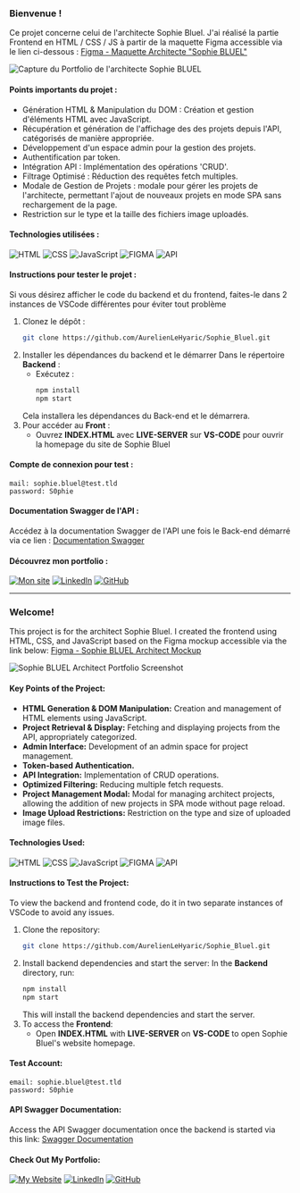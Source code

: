 ### Bienvenue !

Ce projet concerne celui de l'architecte Sophie Bluel. J'ai réalisé la partie Frontend en HTML / CSS / JS à partir de la maquette Figma accessible via le lien ci-dessous :
[Figma - Maquette Architecte "Sophie BLUEL"](https://www.figma.com/design/boJH20eE7iPcUsjiLgHpQQ/Maquette-Architecte-%22Sophie-BLUEL%22?node-id=0-1&t=6qLLBcI2q0PAd3Ea-1)

![Capture du Portfolio de l'architecte Sophie BLUEL](lien)


#### Points importants du projet :
- Génération HTML & Manipulation du DOM : Création et gestion d'éléments HTML avec JavaScript.
- Récupération et génération de l'affichage des des projets depuis l'API, catégorisés de manière appropriée.
- Développement d'un espace admin pour la gestion des projets.
- Authentification par token.
- Intégration API : Implémentation des opérations 'CRUD'.
- Filtrage Optimisé : Réduction des requêtes fetch multiples.
- Modale de Gestion de Projets : modale pour gérer les projets de l'architecte, permettant l'ajout de nouveaux projets en mode SPA sans rechargement de la page.
- Restriction sur le type et la taille des fichiers image uploadés.


#### Technologies utilisées :
![HTML](https://img.shields.io/badge/HTML-%23FFac45.svg?&style=for-the-badge&logo=html5&logoColor=white&color=orange)
![CSS](https://img.shields.io/badge/CSS-%23FFac45.svg?&style=for-the-badge&logo=css3&logoColor=white&color=blue)
![JavaScript](https://img.shields.io/badge/JAVASCRIPT-%23FFac45.svg?&style=for-the-badge&logo=javascript&logoColor=white&color=yellow)
![FIGMA](https://img.shields.io/badge/Figma-F24E1E?style=for-the-badge&logo=figma&logoColor=white)
![API](https://img.shields.io/badge/API-CB3837?style=for-the-badge&logoColor=white)


#### Instructions pour tester le projet :
Si vous désirez afficher le code du backend et du frontend, faites-le dans 2 instances de VSCode différentes pour éviter tout problème
1. Clonez le dépôt :
   ```sh
   git clone https://github.com/AurelienLeHyaric/Sophie_Bluel.git
   ```
2. Installer les dépendances du backend et le démarrer
Dans le répertoire **Backend** :
   - Exécutez :
     ```sh
     npm install
     npm start
     ```
   Cela installera les dépendances du Back-end et le démarrera.
3. Pour accéder au **Front** :
   - Ouvrez **INDEX.HTML** avec **LIVE-SERVER** sur **VS-CODE** pour ouvrir la homepage du site de Sophie Bluel

#### Compte de connexion pour test :
```
mail: sophie.bluel@test.tld
password: S0phie
```

#### Documentation Swagger de l'API :
Accédez à la documentation Swagger de l'API une fois le Back-end démarré via ce lien :
[Documentation Swagger](http://localhost:5678/api-docs/)


#### Découvrez mon portfolio :
[![Mon site](https://img.shields.io/badge/website-000000?style=for-the-badge&logo=About.me&logoColor=white)](https://www.aurelienlehyaric.com)
[![LinkedIn](https://img.shields.io/badge/linkedin-%230077B5.svg?style=for-the-badge&logo=linkedin&logoColor=white)](https://www.linkedin.com/in/aurelien-le-hyaric/)
[![GitHub](https://img.shields.io/badge/GitHub-100000?style=for-the-badge&logo=github&logoColor=white)](https://github.com/AurelienLeHyaric)

-----------------------------------------------------------------------------------------------------------------------------------------------

### Welcome!

This project is for the architect Sophie Bluel. I created the frontend using HTML, CSS, and JavaScript based on the Figma mockup accessible via the link below:
[Figma - Sophie BLUEL Architect Mockup](https://www.figma.com/design/boJH20eE7iPcUsjiLgHpQQ/Maquette-Architecte-%22Sophie-BLUEL%22-(Copy)?node-id=0-1&t=XjMMskw5WkfNa0TX-1)

![Sophie BLUEL Architect Portfolio Screenshot](link)


#### Key Points of the Project:
- **HTML Generation & DOM Manipulation:** Creation and management of HTML elements using JavaScript.
- **Project Retrieval & Display:** Fetching and displaying projects from the API, appropriately categorized.
- **Admin Interface:** Development of an admin space for project management.
- **Token-based Authentication.**
- **API Integration:** Implementation of CRUD operations.
- **Optimized Filtering:** Reducing multiple fetch requests.
- **Project Management Modal:** Modal for managing architect projects, allowing the addition of new projects in SPA mode without page reload.
- **Image Upload Restrictions:** Restriction on the type and size of uploaded image files.


#### Technologies Used:
![HTML](https://img.shields.io/badge/HTML-%23FFac45.svg?&style=for-the-badge&logo=html5&logoColor=white&color=orange)
![CSS](https://img.shields.io/badge/CSS-%23FFac45.svg?&style=for-the-badge&logo=css3&logoColor=white&color=blue)
![JavaScript](https://img.shields.io/badge/JAVASCRIPT-%23FFac45.svg?&style=for-the-badge&logo=javascript&logoColor=white&color=yellow)
![FIGMA](https://img.shields.io/badge/Figma-F24E1E?style=for-the-badge&logo=figma&logoColor=white)
![API](https://img.shields.io/badge/API-CB3837?style=for-the-badge&logoColor=white)


#### Instructions to Test the Project:
To view the backend and frontend code, do it in two separate instances of VSCode to avoid any issues.
1. Clone the repository:
   ```sh
   git clone https://github.com/AurelienLeHyaric/Sophie_Bluel.git
   ```
2. Install backend dependencies and start the server:
   In the **Backend** directory, run:
   ```sh
   npm install
   npm start
   ```
   This will install the backend dependencies and start the server.
3. To access the **Frontend**:
   - Open **INDEX.HTML** with **LIVE-SERVER** on **VS-CODE** to open Sophie Bluel's website homepage.

#### Test Account:
```
email: sophie.bluel@test.tld
password: S0phie
```

#### API Swagger Documentation:
Access the API Swagger documentation once the backend is started via this link:
[Swagger Documentation](http://localhost:5678/api-docs/)


#### Check Out My Portfolio:
[![My Website](https://img.shields.io/badge/website-000000?style=for-the-badge&logo=About.me&logoColor=white)](https://www.aurelienlehyaric.com)
[![LinkedIn](https://img.shields.io/badge/linkedin-%230077B5.svg?style=for-the-badge&logo=linkedin&logoColor=white)](https://www.linkedin.com/in/aurelien-le-hyaric/)
[![GitHub](https://img.shields.io/badge/GitHub-100000?style=for-the-badge&logo=github&logoColor=white)](https://github.com/AurelienLeHyaric)
